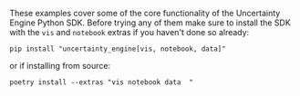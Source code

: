 These examples cover some of the core functionality of the Uncertainty Engine Python SDK. Before trying any of them make sure to install the SDK with the `vis` and `notebook` extras if you haven't done so already:

```
pip install "uncertainty_engine[vis, notebook, data]"
```

or if installing from source:

```
poetry install --extras "vis notebook data  "
```
